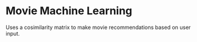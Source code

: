 # Movie Machine Learning
Uses a cosimilarity matrix to make movie recommendations based on user input.
